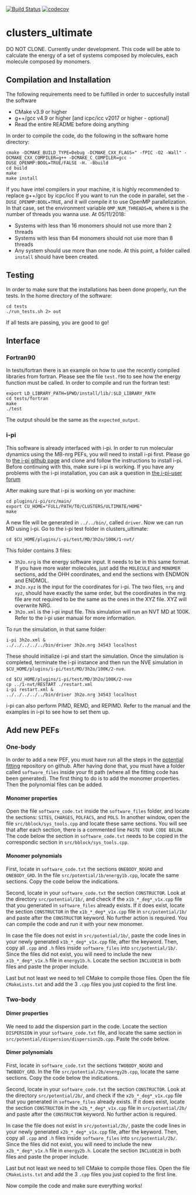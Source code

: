 [![Build Status](https://travis-ci.org/chemphys/clusters_ultimate.svg?branch=master)](https://travis-ci.org/chemphys/clusters_ultimate)
[![codecov](https://codecov.io/gh/chemphys/clusters_ultimate/branch/master/graph/badge.svg)](https://codecov.io/gh/chemphys/clusters_ultimate)

# clusters_ultimate
DO NOT CLONE. Currently under development. This code will be able to calculate the energy of a set of systems composed by molecules, each molecule composed by monomers. 

## Compilation and Installation
The following requirements need to be fulfilled in order to succesfully install the software
- CMake v3.9 or higher
- g++/gcc v4.9 or higher [and icpc/icc v2017 or higher - optional]
- Read the entire README before doing anything

In order to compile the code, do the following in the software home directory:
```
cmake -DCMAKE_BUILD_TYPE=Debug -DCMAKE_CXX_FLAGS=" -fPIC -O2 -Wall" -DCMAKE_CXX_COMPILER=g++ -DCMAKE_C_COMPILER=gcc -DUSE_OPENMP:BOOL=TRUE/FALSE -H. -Bbuild
cd build
make
make install
```
If you have intel compilers in your machine, it is highly recommended to replace g++/gcc by icpc/icc
If you want to run the code in parallel, set the `-DUSE_OPENMP:BOOL=TRUE`, and it will compile it to use OpenMP parallelization. In that case, set the environment variable `OMP_NUM_THREADS=N`, where `N` is the number of threads you wanna use. At 05/11/2018:
- Systems with less than 16 monomers should not use more than 2 threads
- Systems with less than 64 monomers should not use more than 8 threads
- Any system should use more than one node.
At this point, a folder called `install` should have been created.

## Testing
In order to make sure that the installations has been done properly, run the tests. In the home directory of the software:
```
cd tests
./run_tests.sh 2> out
```
If all tests are passing, you are good to go!

## Interface
### Fortran90
In tests/fortran there is an example on how to use the recently compiled libraries from fortran. Please see the file `test.f90` to see how the energy function must be called. In order to compile and run the fortran test:
```
export LD_LIBRARY_PATH=$PWD/install/lib/:$LD_LIBRARY_PATH
cd tests/fortran
make
./test
```
The output should be the same as the `expected_output`.

### i-pi
This software is already interfaced with i-pi. In order to run molecular dynamics using the MB-nrg PEFs, you will need to install i-pi first. Please go to [the i-pi github page](https://github.com/cosmo-epfl/i-pi-dev) and clone and follow the instructions to install i-pi. Before continuing with this, make sure i-pi is working. If you have any problems with the i-pi installation, you can ask a question in [the i-pi-user forum](https://groups.google.com/forum/#!forum/ipi-users)

After making sure that i-pi is working on yor machine:
```
cd plugins/i-pi/src/main/
export CU_HOME="FULL/PATH/TO/CLUSTERS/ULTIMATE/HOME"
make
```

A new file will be generated in `../../bin/`, called `driver`. Now we can run MD using i-pi. Go to the i-pi test folder in clusters_ultimate:
```
cd $CU_HOME/plugins/i-pi/test/MD/3h2o/100K/1-nvt/
```

This folder contains 3 files:
- `3h2o.nrg` is the energy software input. It needs to be in this same format. If you have more water molecules, just add the `MOLECULE` and `MONOMER` sections, add the OHH coordinates, and end the sections with ENDMON and ENDMOL.
- `3h2o.xyz` is the input for the coordinates for i-pi. The two files, `nrg` and `xyz`, should have exactly the same order, but the coordinates in the nrg file are not required to be the same as the ones in the XYZ file. XYZ will overwrite NRG.
- `3h2o.xml` is the i-pi input file. This simulation will run an NVT MD at 100K. Refer to the i-pi user manual for more information.

To run the simulation, in that same folder:
```
i-pi 3h2o.xml &
../../../../../bin/driver 3h2o.nrg 34543 localhost
```

These should initialize i-pi and start the simulation. Once the simulation is completed, terminate the i-pi instance and then run the NVE simulation in `$CU_HOME/plugins/i-pi/test/MD/3h2o/100K/2-nve`.
```
cd $CU_HOME/plugins/i-pi/test/MD/3h2o/100K/2-nve
cp ../1-nvt/RESTART ./restart.xml
i-pi restart.xml &
../../../../../bin/driver 3h2o.nrg 34543 localhost
```

i-pi can also perform PIMD, REMD, and REPIMD. Refer to the manual and the examples in i-pi to see how to set them up.

## Add new PEFs
### One-body
In order to add a new PEF, you must have run all the steps in the [potential fitting](https://github.com/paesanilab/potential_fitting) repository on github. After having done that, you must have a folder called `software_files` inside your fit path (where all the fitting code has been generated). The first thing to do is to add the monomer properties. Then the polynomial files can be added.

#### Monomer properties
Open the file `software_code.txt` inside the `software_files` folder, and locate the sections: `SITES`, `CHARGES`, `POLFACS`, and `POLS`. In another window, open the file `src/bblock/sys_tools.cpp` and locate these same sections. You will see that after each section, there is a commented line `PASTE YOUR CODE BELOW`. The code below the section in `software_code.txt` needs to be copied in the correspondic section in `src/bblock/sys_tools.cpp`.

#### Monomer polynomials
First, locate in `software_code.txt` the sections `ONEBODY_NOGRD` and `ONEBODY_GRD`. In the file `src/potential/1b/energy1b.cpp`, locate the same sections. Copy the code below the indications.

Second, locate in your `software_code.txt` the section `CONSTRUCTOR`. Look at the directory `src/potential/1b/`, and check if the `x1b_*_deg*_v1x.cpp` file that you generated in `software_files` already exists. If it does exist, locate the section `CONSTRUCTOR` in the `x1b_*_deg*_v1x.cpp` file in `src/potential/1b/` and paste after the `CONSTRUCTOR` keyword. No further action is required. You can compile the code and run it with your new monomer.

In case the file does not exist in `src/potential/1b/`, paste the code lines in your newly generated `x1b_*_deg*_v1x.cpp` file, after the keyword. Then, copy all `.cpp` and `.h` files inside `software_files` into `src/potential/1b/`. Since the files did not exist, you will need to include the new  `x1b_*_deg*_v1x.h` file in `energy1b.h`. Locate the section `INCLUDE1B` in both files and paste the proper include.

Last but not least we need to tell CMake to compile those files. Open the file `CMakeLists.txt` and add the 3 `.cpp` files you just copied to the first line.

### Two-body
#### Dimer properties
We need to add the dispersion part in the code. Locate the section `DISPERSION` in your `software_code.txt` file, and locate the same section in `src/potential/dispersion/dispersion2b.cpp`. Paste the code below.

#### Dimer polynomials
First, locate in `software_code.txt` the sections `TWOBODY_NOGRD` and `TWOBODY_GRD`. In the file `src/potential/2b/energy2b.cpp`, locate the same sections. Copy the code below the indications.

Second, locate in your `software_code.txt` the section `CONSTRUCTOR`. Look at the directory `src/potential/2b/`, and check if the `x2b_*_deg*_v1x.cpp` file that you generated in `software_files` already exists. If it does exist, locate the section `CONSTRUCTOR` in the `x2b_*_deg*_v1x.cpp` file in `src/potential/2b/` and paste after the `CONSTRUCTOR` keyword. No further action is required.

In case the file does not exist in `src/potential/2b/`, paste the code lines in your newly generated `x2b_*_deg*_v1x.cpp` file, after the keyword. Then, copy all `.cpp` and `.h` files inside `software_files` into `src/potential/2b/`. Since the files did not exist, you will need to include the new  `x2b_*_deg*_v1x.h` file in `energy2b.h`. Locate the section `INCLUDE2B` in both files and paste the proper include.

Last but not least we need to tell CMake to compile those files. Open the file `CMakeLists.txt` and add the 3 `.cpp` files you just copied to the first line.

Now compile the code and make sure everything works!




